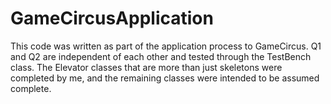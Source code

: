 # GameCircusApplication

This code was written as part of the application process to GameCircus.
Q1 and Q2 are independent of each other and tested through the TestBench class.
The Elevator classes that are more than just skeletons were completed by me, and 
the remaining classes were intended to be assumed complete.
